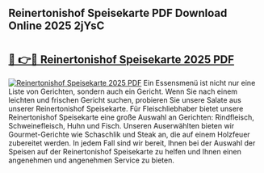 ## Reinertonishof Speisekarte PDF Download Online 2025 2jYsC

# <h2><a href="http://gcci5lc.nevu.top/?p=Reinertonishof+Speisekarte">🔗 👉🔴 Reinertonishof Speisekarte 2025 PDF</a></h2>

[![Reinertonishof Speisekarte 2025 PDF](https://i.imgur.com/dBaPXMq.png)](http://gcci5lc.nevu.top/?p=Reinertonishof+Speisekarte)
Ein Essensmenü ist nicht nur eine Liste von Gerichten, sondern auch ein Gericht. Wenn Sie nach einem leichten und frischen Gericht suchen, probieren Sie unsere Salate aus unserer Reinertonishof Speisekarte. Für Fleischliebhaber bietet unsere Reinertonishof Speisekarte eine große Auswahl an Gerichten: Rindfleisch, Schweinefleisch, Huhn und Fisch. Unseren Auserwählten bieten wir Gourmet-Gerichte wie Schaschlik und Steak an, die auf einem Holzfeuer zubereitet werden. In jedem Fall sind wir bereit, Ihnen bei der Auswahl der Speisen auf der Reinertonishof Speisekarte zu helfen und Ihnen einen angenehmen und angenehmen Service zu bieten.
